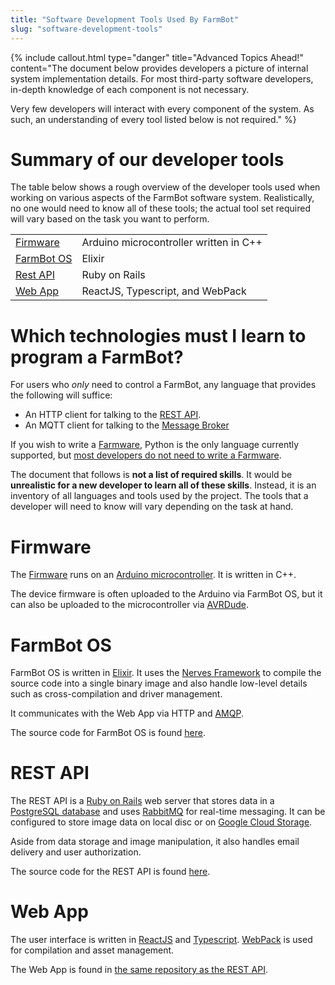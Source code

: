 ```yaml
---
title: "Software Development Tools Used By FarmBot"
slug: "software-development-tools"
---
```



{%
include callout.html
type="danger"
title="Advanced Topics Ahead!"
content="The document below provides developers a picture of internal system implementation details. For most third-party software developers, in-depth knowledge of each component is not necessary.

Very few developers will interact with every component of the system. As such, an understanding of every tool listed below is not required."
%}

# Summary of our developer tools
The table below shows a rough overview of the developer tools used when working on various aspects of the FarmBot software system. Realistically, no one would need to know all of these tools; the actual tool set required will vary based on the task you want to perform.

|                              |                              |
|------------------------------|------------------------------|
|[Firmware](#firmware) |Arduino microcontroller written in C++
|[FarmBot OS](#farmbot-os)|Elixir
|[Rest API](#rest-api) |Ruby on Rails
|[Web App](#web-app)   |ReactJS, Typescript, and WebPack

# Which technologies must I learn to program a FarmBot?

For users who _only_ need to control a FarmBot, any language that provides the following will suffice:

 * An HTTP client for talking to the [REST API](../web-app/rest-api.md).
 * An MQTT client for talking to the [Message Broker](../web-app/message-broker.md)

If you wish to write a [Farmware](../farmware.md), Python is the only language currently supported, but [most developers do not need to write a Farmware](../farmware/you-might-not-need-farmware.md).

The document that follows is **not a list of required skills**. It would be **unrealistic for a new developer to learn all of these skills**. Instead, it is an inventory of all languages and tools used by the project. The tools that a developer will need to know will vary depending on the task at hand.

# Firmware

The [Firmware](https://github.com/FarmBot/farmbot-arduino-firmware) runs on an [Arduino microcontroller](https://farm.bot/shop/arduino-mega-2560/). It is written in C++.

The device firmware is often uploaded to the Arduino via FarmBot OS, but it can also be uploaded to the microcontroller via [AVRDude](https://www.nongnu.org/avrdude/).

# FarmBot OS

FarmBot OS is written in [Elixir](https://elixir-lang.org). It uses the [Nerves Framework](https://nerves-project.org) to compile the source code into a single binary image and also handle low-level details such as cross-compilation and driver management.

It communicates with the Web App via HTTP and [AMQP](https://www.amqp.org).

The source code for FarmBot OS is found [here](https://github.com/FarmBot/farmbot_os).

# REST API

The REST API is a [Ruby on Rails](https://rubyonrails.org) web server that stores data in a [PostgreSQL database](https://www.postgresql.org/about/) and uses [RabbitMQ](https://www.rabbitmq.com) for real-time messaging. It can be configured to store image data on local disc or on [Google Cloud Storage](https://cloud.google.com/storage/).

Aside from data storage and image manipulation, it also handles email delivery and user authorization.

The source code for the REST API is found [here](https://github.com/FarmBot/Farmbot-Web-App).

# Web App

The user interface is written in [ReactJS](https://reactjs.org) and [Typescript](https://www.typescriptlang.org). [WebPack](https://webpack.js.org) is used for compilation and asset management.

The Web App is found in [the same repository as the REST API](https://github.com/FarmBot/Farmbot-Web-App).
